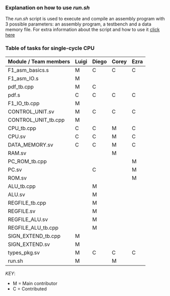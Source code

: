 ### **Explanation on how to use _run.sh_**
The _run.sh_ script is used to execute and compile an assembly program with 3 possible parameters: an assembly program, a testbench and a data memory file. For extra information about the script and how to use it [click here](https://github.com/EIE2-IAC-Labs/iac-riscv-cw-5/tree/develop#readme)


### **Table of tasks for single-cycle CPU**

| Module / Team members 	| Luigi 	| Diego 	| Corey 	| Ezra 	|
|-----------------------	|-------	|-------	|-------	|------	|
| F1_asm_basics.s       	| M     	| C     	| C     	| C    	|
| F1_asm_IO.s           	| M     	|       	|       	|      	|
| pdf_tb.cpp            	| M     	| C     	|       	|      	|
| pdf.s                 	| C     	| C     	| C     	| C    	|
| F1_IO_tb.cpp          	| M     	|       	|       	|      	|
| CONTROL_UNIT.sv       	| M     	| C     	| C     	| C    	|
| CONTROL_UNIT_tb.cpp   	| M     	|       	|       	|      	|
| CPU_tb.cpp            	| C     	| C     	| M     	| C    	|
| CPU.sv                	| C     	| C     	| M     	| C    	|
| DATA_MEMORY.sv        	| C     	| C     	| M     	| C    	|
| RAM.sv                	|       	|       	| M     	|      	|
| PC_ROM_tb.cpp         	|       	|       	|       	| M    	|
| PC.sv                 	|       	| C     	|       	| M    	|
| ROM.sv                	|       	|       	|       	| M    	|
| ALU_tb.cpp            	|       	| M     	|       	|      	|
| ALU.sv                	|       	| M     	|       	|      	|
| REGFILE_tb.cpp        	|       	| M     	|       	|      	|
| REGFILE.sv            	|       	| M     	|       	|      	|
| REGFILE_ALU.sv        	|       	| M     	|       	|      	|
| REGFILE_ALU_tb.cpp    	|       	| M     	|       	|      	|
| SIGN_EXTEND_tb.cpp    	| M     	|       	|       	|      	|
| SIGN_EXTEND.sv        	| M     	|       	|       	|      	|
| types_pkg.sv          	| M     	| C     	| C     	| C    	|
| run.sh                	| M     	|       	| M     	|      	|

*KEY*: 
  * M = Main contributor
  * C = Contributed

